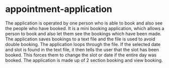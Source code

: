# appointment-application
The application is operated by one person who is able to book and also see the people who have booked.
It is a mini booking application, which allows a person to book and also let them see the bookings which have been made.
The application saves bookings to a text file and the file is used to avoid double booking. 
The application loops through the file. If the selected date and slot is found in the text file, it then tells the user that the slot has been booked. This forces them to change the slot or date if the entire day was booked.
The application is made up of 2 section booking and view booking.
